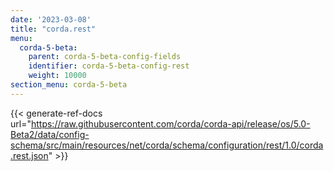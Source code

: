 ```yaml
---
date: '2023-03-08'
title: "corda.rest"
menu:
  corda-5-beta:
    parent: corda-5-beta-config-fields
    identifier: corda-5-beta-config-rest
    weight: 10000
section_menu: corda-5-beta
---
```


{{< generate-ref-docs url="https://raw.githubusercontent.com/corda/corda-api/release/os/5.0-Beta2/data/config-schema/src/main/resources/net/corda/schema/configuration/rest/1.0/corda.rest.json" >}}